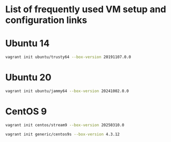 # List of frequently used VM setup and configuration links

# Ubuntu 14
```bash
vagrant init ubuntu/trusty64 --box-version 20191107.0.0
```
# Ubuntu 20
```bash
vagrant init ubuntu/jammy64 --box-version 20241002.0.0
```

# CentOS 9 
```bash
vagrant init centos/stream9 --box-version 20250310.0
```
```bash
vagrant init generic/centos9s --box-version 4.3.12
```
    